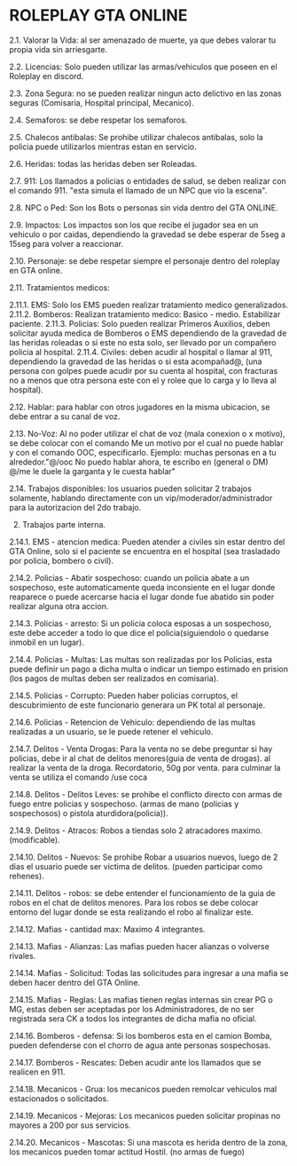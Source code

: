 # ROLEPLAY GTA ONLINE

2.1. Valorar la Vida: al ser amenazado de muerte, ya que debes valorar tu propia vida sin arriesgarte.

2.2. Licencias: Solo pueden utilizar las armas/vehiculos que poseen en el Roleplay en discord.

2.3. Zona Segura: no se pueden realizar ningun acto delictivo en las zonas seguras (Comisaria, Hospital principal, Mecanico).

2.4. Semaforos: se debe respetar los semaforos.

2.5. Chalecos antibalas: Se prohibe utilizar chalecos antibalas, solo la policia puede utilizarlos mientras estan en servicio.

2.6. Heridas: todas las heridas deben ser Roleadas.

2.7. 911: Los llamados a policias o entidades de salud, se deben realizar con el comando 911. "esta simula el llamado de un NPC que vio la escena".

2.8. NPC o Ped: Son los Bots o personas sin vida dentro del GTA ONLINE. 

2.9. Impactos: Los impactos son los que recibe el jugador sea en un vehiculo o por caidas, dependiendo la gravedad se debe esperar de 5seg a 15seg para volver a reaccionar. 

2.10. Personaje: se debe respetar siempre el personaje dentro del roleplay en GTA online. 

2.11. Tratamientos medicos: 

2.11.1. EMS: Solo los EMS pueden realizar tratamiento medico generalizados. 
2.11.2. Bomberos: Realizan tratamiento medico: Basico - medio. Estabilizar paciente.
2.11.3. Policias: Solo pueden realizar Primeros Auxilios, deben solicitar ayuda medica de Bomberos o EMS dependiendo de la gravedad de las heridas roleadas o si este no esta solo, ser llevado por un compañero policia al hospital.
2.11.4. Civiles: deben acudir al hospital o llamar al 911, dependiendo la gravedad de las heridas o si esta acompañad@, (una persona con golpes puede acudir por su cuenta al hospital, con fracturas no a menos que otra persona este con el y rolee que lo carga y lo lleva al hospital).

2.12. Hablar: para hablar con otros jugadores en la misma ubicacion, se debe entrar a su canal de voz.

2.13. No-Voz: Al no poder utilizar el chat de voz (mala conexion o x motivo), se debe colocar con el comando Me un motivo por el cual no puede hablar y con el comando OOC, especificarlo. Ejemplo: muchas personas en a tu alrededor."@/ooc No puedo hablar ahora, te escribo en (general o DM) @/me le duele la garganta y le cuesta hablar" 

2.14. Trabajos disponibles: los usuarios pueden solicitar 2 trabajos solamente, hablando directamente con un vip/moderador/administrador para la autorizacion del 2do trabajo.

2. Trabajos parte interna.

2.14.1. EMS - atencion medica: Pueden atender a civiles sin estar dentro del GTA Online, solo si el paciente se encuentra en el hospital (sea trasladado por policia, bombero o civil).

2.14.2. Policias - Abatir sospechoso: cuando un policia abate a un sospechoso, este automaticamente queda inconsiente en el lugar donde reaparece o puede acercarse hacia el lugar donde fue abatido sin poder realizar alguna otra accion.

2.14.3. Policias - arresto: Si un policia coloca esposas a un sospechoso, este debe acceder a todo lo que dice el policia(siguiendolo o quedarse inmobil en un lugar).

2.14.4. Policias - Multas: Las multas son realizadas por los Policias, esta puede definir un pago a dicha multa o indicar un tiempo estimado en prision (los pagos de multas deben ser realizados en comisaria).

2.14.5. Policias - Corrupto: Pueden haber policias corruptos, el descubrimiento de este funcionario generara un PK total al personaje.

2.14.6. Policias - Retencion de Vehiculo: dependiendo de las multas realizadas a un usuario, se le puede retener el vehiculo.

2.14.7. Delitos - Venta Drogas: Para la venta no se debe preguntar si hay policias, debe ir al chat de delitos menores(guia de venta de drogas). al realizar la venta de la droga. Recordatorio, 50g por venta. para culminar la venta se utiliza el comando /use coca 

2.14.8. Delitos - Delitos Leves: se prohibe el conflicto directo con armas de fuego entre policias y sospechoso. (armas de mano (policias y sospechosos) o pistola aturdidora(policia)). 

2.14.9. Delitos - Atracos: Robos a tiendas solo 2 atracadores maximo. (modificable).

2.14.10. Delitos - Nuevos: Se prohibe Robar a usuarios nuevos, luego de 2 dias el usuario puede ser victima de delitos. (pueden participar como rehenes).

2.14.11. Delitos - robos: se debe entender el funcionamiento de la guia de robos en el chat de delitos menores. Para los robos se debe colocar entorno del lugar donde se esta realizando el robo al finalizar este.

2.14.12. Mafias - cantidad max: Maximo 4 integrantes.

2.14.13. Mafias - Alianzas: Las mafias pueden hacer alianzas o volverse rivales.

2.14.14. Mafias - Solicitud: Todas las solicitudes para ingresar a una mafia se deben hacer dentro del GTA Online.

2.14.15. Mafias - Reglas: Las mafias tienen reglas internas sin crear PG o MG, estas deben ser aceptadas por los Administradores, de no ser registrada sera CK a todos los integrantes de dicha mafia no oficial.

2.14.16. Bomberos - defensa: Si los bomberos esta en el camion Bomba, pueden defenderse con el chorro de agua ante personas sospechosas.

2.14.17. Bomberos - Rescates: Deben acudir ante los llamados que se realicen en 911.

2.14.18. Mecanicos - Grua: los mecanicos pueden remolcar vehiculos mal estacionados o solicitados. 

2.14.19. Mecanicos - Mejoras: Los mecanicos pueden solicitar propinas no mayores a 200 por sus servicios.

2.14.20. Mecanicos - Mascotas: Si una mascota es herida dentro de la zona, los mecanicos pueden tomar actitud Hostil. (no armas de fuego)
